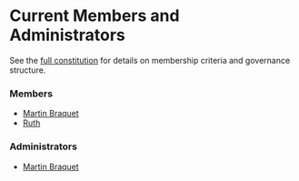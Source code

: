 # Current Members and Administrators

See the [full constitution](/constitution) for details on membership criteria and governance structure.

### Members

- [Martin Braquet](/Martin)
- [Ruth](/RuthS)

### Administrators

- [Martin Braquet](/Martin)

